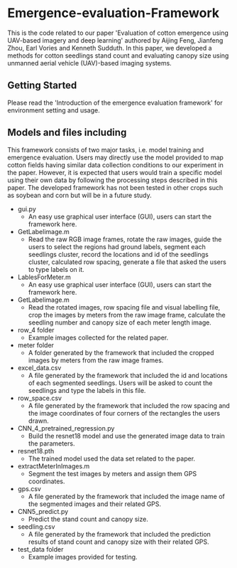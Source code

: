 # Emergence-evaluation-Framework
This is the code related to our paper 'Evaluation of cotton emergence using UAV-based imagery and deep learning' authored by Aijing Feng, Jianfeng Zhou, Earl Vories and Kenneth Sudduth. In this paper, we developed a methods for cotton seedlings stand count and evaluating canopy size using unmanned aerial vehicle (UAV)-based imaging systems.

## Getting Started
Please read the 'Introduction of the emergence evaluation framework' for environment setting and usage.

## Models and files including 
This framework consists of two major tasks, i.e. model training and emergence evaluation. Users may directly use the model provided to map cotton fields having similar data collection conditions to our experiment in the paper. However, it is expected that users would train a specific model using their own data by following the processing steps described in this paper. The developed framework has not been tested in other crops such as soybean and corn but will be in a future study.

- gui.py
   - An easy use graphical user interface (GUI), users can start the framework here.
- GetLabelimage.m
   - Read the raw RGB image frames, rotate the raw images, guide the users to select the regions had ground labels, segment each seedlings cluster, record the locations and id of the seedlings cluster, calculated row spacing, generate a file that asked the users to type labels on it.
- LablesForMeter.m
  - An easy use graphical user interface (GUI), users can start the framework here.
- GetLabelimage.m
  - Read the rotated images, row spacing file and visual labelling file, crop the images by meters from the raw image frame, calculate the seedling number and canopy size of each meter length image.
- row_4 folder
  - Example images collected for the related paper.
- meter folder
  - A folder generated by the framework that included the cropped images by meters from the raw image frames.
- excel_data.csv
  - A file generated by the framework that included the id and locations of each segmented seedlings. Users will be asked to count the seedlings and type the labels in this file.
- row_space.csv
  - A file generated by the framework that included the row spacing and the image coordinates of four corners of the rectangles the users drawn.
- CNN_4_pretrained_regression.py
  - Build the resnet18 model and use the generated image data to train the parameters.
- resnet18.pth
  - The trained model used the data set related to the paper.
- extractMeterInImages.m
  - Segment the test images by meters and assign them GPS coordinates.
- gps.csv
  - A file generated by the framework that included the image name of the segmented images and their related GPS.
- CNN5_predict.py
  - Predict the stand count and canopy size.
- seedling.csv
  - A file generated by the framework that included the prediction results of stand count and canopy size with their related GPS.
- test_data folder
  - Example images provided for testing.
